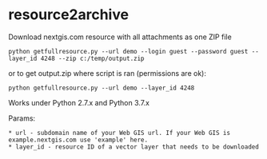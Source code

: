 # resource2archive
Download nextgis.com resource with all attachments as one ZIP file

    python getfullresource.py --url demo --login guest --password guest --layer_id 4248 --zip c:/temp/output.zip
    
or to get output.zip where script is ran (permissions are ok):

    python getfullresource.py --url demo --layer_id 4248

Works under Python 2.7.x and Python 3.7.x

Params:

    * url - subdomain name of your Web GIS url. If your Web GIS is example.nextgis.com use 'example' here.
    * layer_id - resource ID of a vector layer that needs to be downloaded